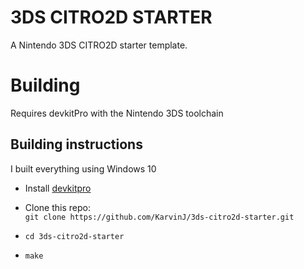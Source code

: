 # 3DS CITRO2D STARTER

A Nintendo 3DS CITRO2D starter template.

# Building

Requires devkitPro with the Nintendo 3DS toolchain

## Building instructions

I built everything using Windows 10

* Install [devkitpro](https://devkitpro.org/wiki/Getting_Started#Unix-like_platforms)

* Clone this repo:  
  `git clone https://github.com/KarvinJ/3ds-citro2d-starter.git`

* `cd 3ds-citro2d-starter`
* `make`
